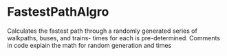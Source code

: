 # FastestPathAlgro

Calculates the fastest path through a randomly generated series of walkpaths, buses, and trains- times for each is pre-determined. Comments in code explain the math for random generation and times
